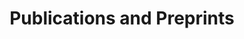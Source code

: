 ---
widget: publications
id: publications
weight: 30
title: Publications and Preprints
content:
  filters:
    exclude_featured: false
  sort_by: date
  sort_ascending: false
---